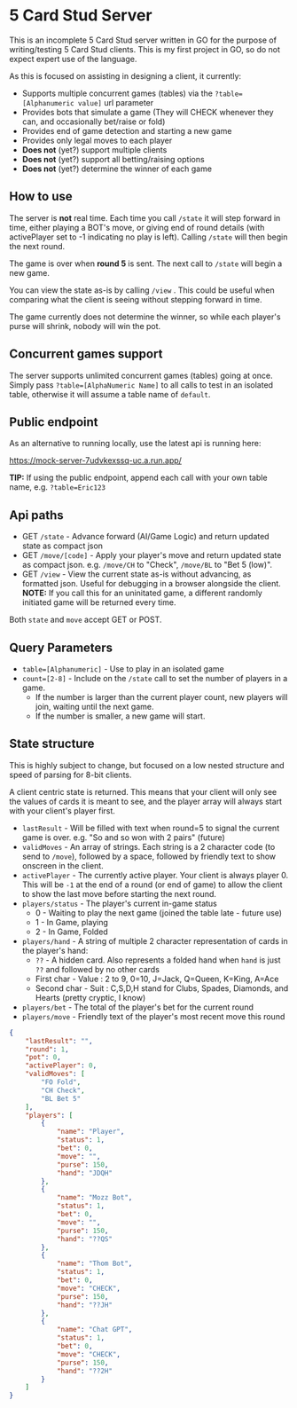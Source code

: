 # 5 Card Stud Server
This is an incomplete 5 Card Stud server written in GO for the purpose of writing/testing 5 Card Stud clients. This is my first project in GO, so do not expect expert use of the language.  

As this is focused on assisting in designing a client, it currently:
* Supports multiple concurrent games (tables) via the `?table=[Alphanumeric value]` url parameter
* Provides bots that simulate a game (They will CHECK whenever they can, and occasionally bet/raise or fold)
* Provides end of game detection and starting a new game
* Provides only legal moves to each player
* **Does not** (yet?) support multiple clients
* **Does not** (yet?) support all betting/raising options
* **Does not** (yet?) determine the winner of each game

## How to use

The server is **not** real time. Each time you call ``/state`` it will step forward in time, either playing a BOT's move, or giving end of round details (with activePlayer set to -1 indicating no play is left). Calling ``/state`` will then begin the next round.

The game is over when **round 5** is sent. The next call to ``/state`` will begin a new game.

You can view the state as-is by calling `/view` . This could be useful when comparing what the client is seeing without stepping forward in time.

The game currently does not determine the winner, so while each player's purse will shrink, nobody will win the pot.

## Concurrent games support

The server supports unlimited concurrent games (tables) going at once. Simply pass `?table=[AlphaNumeric Name]` to all calls to test in an isolated table, otherwise it will assume a table name of `default`.

## Public endpoint

As an alternative to running locally, use the latest api is running here:

https://mock-server-7udvkexssq-uc.a.run.app/

**TIP:** If using the public endpoint, append each call with your own table name, e.g. `?table=Eric123` 

## Api paths

* GET `/state` - Advance forward (AI/Game Logic) and return updated state as compact json
* GET ``/move/[code]`` - Apply your player's move and return updated state as compact json. e.g. ``/move/CH`` to "Check", ``/move/BL`` to "Bet 5 (low)".
* GET `/view` - View the current state as-is without advancing, as formatted json. Useful for debugging in a browser alongside the client. **NOTE:** If you call this for an uninitated game, a different randomly initiated game will be returned every time.

Both `state` and `move` accept GET or POST.

## Query Parameters
* `table=[Alphanumeric]` - Use to play in an isolated game
* `count=[2-8]` - Include on the `/state` call to set the number of players in a game. 
    * If the number is larger than the current player count, new players will join, waiting until the next game.
    * If the number is smaller, a new game will start.

## State structure
This is highly subject to change, but focused on a low nested structure and speed of parsing for 8-bit clients.

A client centric state is returned. This means that your client will only see the values of cards it is meant to see, and the player array will always start with your client's player first.

* `lastResult` - Will be filled with text when round=5 to signal the current game is over. e.g. "So and so won with 2 pairs" (future)
* `validMoves` - An array of strings. Each string is a 2 character code (to send to `/move`), followed by a space, followed by friendly text to show onscreen in the client.
* `activePlayer` - The currently active player. Your client is always player 0. This will be `-1` at the end of a round (or end of game) to allow the client to show the last move before starting the next round.
* `players/status` - The player's current in-game status
    * 0 - Waiting to play the next game (joined the table late - future use)
    * 1 - In Game, playing
    * 2 - In Game, Folded
* `players/hand` - A string of multiple 2 character representation of cards in the player's hand:
    * `??` - A hidden card. Also represents a folded hand when `hand` is just `??` and followed by no other cards
    * First char - Value : 2 to 9, 0=10, J=Jack, Q=Queen, K=King, A=Ace
    * Second char - Suit : C,S,D,H stand for Clubs, Spades, Diamonds, and Hearts (pretty cryptic, I know)
* `players/bet` - The total of the player's bet for the current round
* `players/move` - Friendly text of the player's most recent move this round

```json
{
    "lastResult": "",
    "round": 1,
    "pot": 0,
    "activePlayer": 0,
    "validMoves": [
        "FO Fold",
        "CH Check",
        "BL Bet 5"
    ],
    "players": [
        {
            "name": "Player",
            "status": 1,
            "bet": 0,
            "move": "",
            "purse": 150,
            "hand": "JDQH"
        },
        {
            "name": "Mozz Bot",
            "status": 1,
            "bet": 0,
            "move": "",
            "purse": 150,
            "hand": "??QS"
        },
        {
            "name": "Thom Bot",
            "status": 1,
            "bet": 0,
            "move": "CHECK",
            "purse": 150,
            "hand": "??JH"
        },
        {
            "name": "Chat GPT",
            "status": 1,
            "bet": 0,
            "move": "CHECK",
            "purse": 150,
            "hand": "??2H"
        }
    ]
}
```
